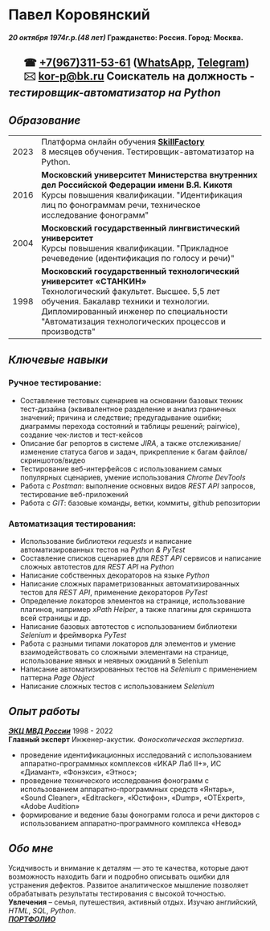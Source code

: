 # Павел Коровянский

#### *20 октября 1974г.р.(48 лет)* Гражданство: Россия. Город: Москва.
<b style="margin-left: 30px;">☎ [+7(967)311-53-61](//tel:+79673115361) ([WhatsApp](https://wa.me/+79673115361), [Telegram](https://t.me/+79673115361))  </b>
<b style="margin-left: 30px;">🖂 [kor-p@bk.ru](mailto:kor-p@bk.ru)</b>
Соискатель на должность - _**тестировщик-автоматизатор на Python**_  
-----

## _Образование_
<table>
<tr><td>2023</td><td>Платформа онлайн обучения <b><a href="https://lms.skillfactory.ru/courses/course-v1:Skillfactory+QAP+18JUNE2020/course/">SkillFactory</a></b><br> 8 месяцев обучения. Тестировщик-автоматизатор на Python.</td></tr>
<tr><td>2016</td><td><b>Московский университет Министерства внутренних дел Российской Федерации имени В.Я. Кикотя</b><br> Курсы повышения квалификации. "Идентификация лиц по фонограммам речи, техническое исследование фонограмм"</td></tr>
<tr><td>2004</td><td><b>Московский государственный лингвистический университет</b><br> Курсы повышения квалификации. "Прикладное речеведение (идентификация по голосу и речи)"</td></tr>
<tr><td>1998</td><td><b>Московский государственный технологический университет «СТАНКИН»</b><br> Технологический факультет. Высшее. 5,5 лет обучения. Бакалавр техники и технологии. Дипломированный инженер по специальности "Автоматизация технологических процессов и производств"</td></tr>
</table>

## _Ключевые навыки_
### Ручное тестирование:
- Составление тестовых сценариев на основании базовых техник тест-дизайна (эквивалентное разделение и анализ граничных значений; причина и следствие; предугадывание ошибки; диаграммы перехода состояний и таблицы решений; pairwice), создание чек-листов и тест-кейсов  
- Описание баг репортов в системе _JIRA_, а также отслеживание/изменение статуса багов и задач, прикрепление к багам файлов/скриншотов/видео  
- Тестирование веб-интерфейсов с использованием самых популярных сценариев, умение использования _Chrome DevTools_  
- Работа с _Postman_: выполнение основных видов _REST API_ запросов, тестирование веб-приложений  
- Работа с _GIT_: базовые команды, ветки, коммиты, github репозитории  

### Автоматизация тестирования:
- Использование библиотеки _requests_ и написание автоматизированных тестов на _Python & PyTest_  
- Составление списков сценариев для _REST API_ сервисов и написание сложных автотестов для _REST API_ на _Python_  
- Написание собственных декораторов на языке _Python_  
- Написание сложных параметризованных автоматизированных тестов для _REST API_, применение декораторов _PyTest_  
- Определение локаторов элементов на странице, использование плагинов, например _xPath Helper_, а также плагины для скриншота всей страницы и др.  
- Написание базовых автотестов с использованием библиотеки _Selenium_ и фреймворка _PyTest_  
- Работа с разными типами локаторов для элементов и умение взаимодействовать со сложными элементами на странице, использование явных и неявных ожиданий в Selenium  
- Написание автоматизированных тестов на _Selenium_ с применением паттерна _Page Object_  
- Написание сложных тестов с использованием _Selenium_  

## _Опыт работы_
_**[ЭКЦ МВД России](https://xn--b1aew.xn--p1ai/mvd/structure1/Centri/JEkspertno_kriminalisticheskij_centr)**_  1998 - 2022  
**Главный эксперт** Инженер-акустик. _Фоноскопическая экспертиза_.  
- проведение идентификационных исследований с использованием аппаратно-программных комплексов «ИКАР Лаб II+», ИС «Диамант», «Фонэкси», «Этнос»;  
- проведение технического исследования фонограмм с использованием аппаратно-программных средств «Янтарь», «Sound Cleaner», «Editracker», «Юстифон», «Dump», «OTExpert», «Adobe Audition»  
- формирование и ведение базы фонограмм голоса и речи дикторов с использованием аппаратно-программного комплекса «Невод»

## _Обо мне_
Усидчивость и внимание к деталям — это те качества, которые дают возможность находить баги и подробно описывать ошибки для устранения дефектов. Развитое аналитическое мышление позволяет обрабатывать результаты тестирования с высокой точностью.  
**Увлечения** – семья, путешествия, активный отдых. Изучаю английский, _HTML_, _SQL_, _Python_.  
_**[ПОРТФОЛИО](https://stepik.org/users/477587368)**_
